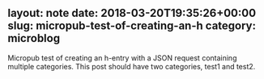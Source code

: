 layout: note
date: 2018-03-20T19:35:26+00:00
slug: micropub-test-of-creating-an-h
category: microblog
---
Micropub test of creating an h-entry with a JSON request containing multiple categories. This post should have two categories, test1 and test2.
